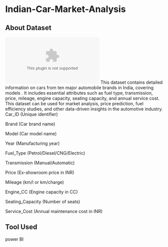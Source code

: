 # Indian-Car-Market-Analysis
## About Dataset
![Dataset](https://github.com/rohini-kadam98/Indian-Car-Market-Analysis/blob/main/car_dataset_india.csv)
This dataset contains detailed information on cars from ten major automobile brands in India, covering models . It includes essential attributes such as fuel type, transmission, price, mileage, engine capacity, seating capacity, and annual service cost. This dataset can be used for market analysis, price prediction, fuel efficiency studies, and other data-driven insights in the automotive industry.
Car_ID (Unique identifier)

Brand (Car brand name)

Model (Car model name)

Year (Manufacturing year)

Fuel_Type (Petrol/Diesel/CNG/Electric)

Transmission (Manual/Automatic)

Price (Ex-showroom price in INR)

Mileage (km/l or km/charge)

Engine_CC (Engine capacity in CC)

Seating_Capacity (Number of seats)

Service_Cost (Annual maintenance cost in INR)
## Tool Used
power BI
